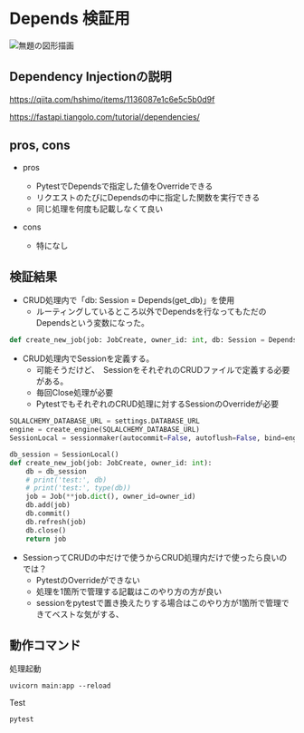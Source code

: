 # Depends 検証用

![無題の図形描画](https://user-images.githubusercontent.com/61643054/178749185-855e1426-5bdd-4058-b8a6-5fa9b166c6c1.png)

## Dependency Injectionの説明

https://qiita.com/hshimo/items/1136087e1c6e5c5b0d9f

https://fastapi.tiangolo.com/tutorial/dependencies/


## pros, cons

- pros
    - PytestでDependsで指定した値をOverrideできる
    - リクエストのたびにDependsの中に指定した関数を実行できる
    - 同じ処理を何度も記載しなくて良い   

- cons
    - 特になし

## 検証結果

- CRUD処理内で「db: Session = Depends(get_db)」を使用
    - ルーティングしているところ以外でDependsを行なってもただのDependsという変数になった。
```python
def create_new_job(job: JobCreate, owner_id: int, db: Session = Depends(get_db)):
```    


- CRUD処理内でSessionを定義する。
    - 可能そうだけど、　SessionをそれぞれのCRUDファイルで定義する必要がある。
    - 毎回Close処理が必要
    - PytestでもそれぞれのCRUD処理に対するSessionのOverrideが必要
```python
SQLALCHEMY_DATABASE_URL = settings.DATABASE_URL
engine = create_engine(SQLALCHEMY_DATABASE_URL)
SessionLocal = sessionmaker(autocommit=False, autoflush=False, bind=engine)

db_session = SessionLocal()
def create_new_job(job: JobCreate, owner_id: int):
    db = db_session
    # print('test:', db)
    # print('test:', type(db))
    job = Job(**job.dict(), owner_id=owner_id)
    db.add(job)
    db.commit()
    db.refresh(job)
    db.close()
    return job
```

- SessionってCRUDの中だけで使うからCRUD処理内だけで使ったら良いのでは？
    - PytestのOverrideができない
    - 処理を1箇所で管理する記載はこのやり方の方が良い
    - sessionをpytestで置き換えたりする場合はこのやり方が1箇所で管理できてベストな気がする、

## 動作コマンド
処理起動
```
uvicorn main:app --reload
```

Test
```
pytest
```

